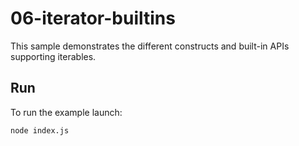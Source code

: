 # 06-iterator-builtins

This sample demonstrates the different constructs and built-in APIs supporting iterables.

## Run

To run the example launch:

```
node index.js
```


